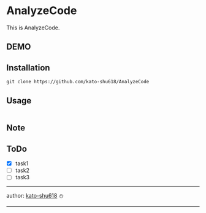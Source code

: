# AnalyzeCode
This is AnalyzeCode.

## DEMO

## Installation

```
git clone https://github.com/kato-shu618/AnalyzeCode
```

## Usage

```
```

## Note

## ToDo

- [x] task1
- [ ] task2
- [ ] task3

------------

author: [kato-shu618](https://github.com/kato-shu618) :snowman:

[//]: # (e-mail: [*send e-mail*]&#40;<mailto:19aj135@ms.dendai.ac.jp>&#41;)
<!--How to write for anti-spam mail-->

------------